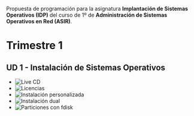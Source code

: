 
Propuesta de programación para la asignatura **Implantación de Sistemas Operativos (IDP)** 
del curso de 1º de **Administración de Sistemas Operativos en Red (ASIR)**.

# Trimestre 1

## UD 1 - Instalación de Sistemas Operativos
* ![Live CD](https://github.com/dvarrui/libro-de-actividades/tree/master/actividades/idp/live-cd)
* ![Licencias](https://github.com/dvarrui/libro-de-actividades/tree/master/actividades/idp/licencias)
* ![Instalación personalizada](https://github.com/dvarrui/libro-de-actividades/tree/master/actividades/idp/instalacion-personalizada)
* ![Instalación dual](https://github.com/dvarrui/libro-de-actividades/tree/master/actividades/idp/instalacion-dual)
* ![Particiones con fdisk](https://github.com/dvarrui/libro-de-actividades/tree/master/actividades/idp/particiones)

